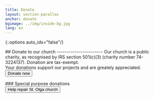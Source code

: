 ```yaml
---
title: Donate
layout: section-parallax
anchor: donate
bgimage: ../img/inside-bg.jpg
lang: en
---
```

{::options auto_ids="false"/}

<div class="section-title center" markdown="1">
## Donate to our church
-----------------------
Our church is a public charity, as recognised by IRS section 501(c)(3)
(charity number 74-3224137). Donation are tax-exempt.
<br>
Your donations support our projects and are greately appreciated.
</div>

<div class="space"></div>
<div class="row">
<div class="col-md-12 text-center">
  <form action="https://www.paypal.com/donate" method="get" target="_blank" rel="noopener">
    <input type="hidden" name="hosted_button_id" value="AHW38JCEJ29NC">
    <input type="hidden" name="amount" value="20.00">
    <button type="submit" class="btn btn-primary">Donate now</button>
  </form>
</div>
</div>
<div class="space"></div>
### Special purpose donations
<div class="row">
<!-- <div class="col-md-4 text-center" markdown>
  <div class="space"></div>
  <form action="https://www.paypal.com/cgi-bin/webscr" method="post" target="_blank" rel="noopener">
    <input type="hidden" name="cmd" value="_s-xclick">
    <input type="hidden" name="hosted_button_id" value="T7PE9T2TWTHYQ">
    <input type="hidden" name="amount" value="50.00">
    <button type="submit" class="btn btn-primary">New fresco icons</button>
  </form>
  <p>(<a href="donate-frescos.pdf" target="_blank">details</a>)</p>
</div> -->
<div class="col-md-4 text-center">
  <div class="space"></div>
  <form action="https://www.paypal.com/donate" method="get" target="_blank" rel="noopener">
    <input type="hidden" name="hosted_button_id" value="N7PZC3WSWY456">
    <input type="hidden" name="amount" value="50.00">
    <button type="submit" class="btn btn-primary">Help repair St. Olga church</button>
  </form>
  <!-- <p>(<a href="donate-olga.pdf" target="_blank">details</a>)</p> -->
</div>
<!-- <div class="col-md-4 text-center">
  <div class="space"></div>
  <form action="https://www.paypal.com/cgi-bin/webscr" method="post" target="_blank" rel="noopener">
    <input type="hidden" name="cmd" value="_s-xclick">
    <input type="hidden" name="hosted_button_id" value="C5ZN58RSN84G2">
    <input type="hidden" name="amount" value="50.00">
    <button type="submit" class="btn btn-primary">Parish Hall repairs</button>
  </form>
  <p>(<a href="donate-parish-hall.pdf" target="_blank">details</a>)</p>
</div> -->
</div>
<div class="space"></div>
